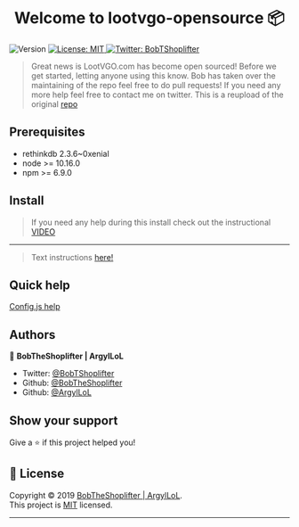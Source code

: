 <h1 align="center">Welcome to lootvgo-opensource 📦</h1>
<p>
  <img alt="Version" src="https://img.shields.io/badge/version-1.0.1-blue.svg?cacheSeconds=2592000" />
  <a href="https://github.com/ArgylLoL/lootvgo-opensource/blob/master/LICENSE">
    <img alt="License: MIT" src="https://img.shields.io/badge/License-MIT-yellow.svg" target="_blank" />
  </a>
  <a href="https://twitter.com/BobTShoplifter">
    <img alt="Twitter: BobTShoplifter" src="https://img.shields.io/twitter/follow/BobTShoplifter.svg?style=social" target="_blank" />
  </a>
</p>


> Great news is LootVGO.com has become open sourced! Before we get started, letting anyone using this know. Bob has taken over the maintaining of the repo feel free to do pull requests! If you need any more help feel free to contact me on twitter. This is a reupload of the original [repo](https://github.com/ArgylLoL/lootvgo-opensource/)

## Prerequisites

* rethinkdb 2.3.6~0xenial
* node >= 10.16.0
* npm >= 6.9.0

## Install

> If you need any help during this install check out the instructional [VIDEO](https://youtube.com)
***
> Text instructions [here!](https://github.com/BobTheShoplifter/lootvgo-opensource/blob/master/instructions.md)

## Quick help

[Config.js help](https://github.com/BobTheShoplifter/lootvgo-opensource/blob/master/backend/confighelp.md)


## Authors

👤 **BobTheShoplifter | ArgylLoL**

* Twitter: [@BobTShoplifter](https://twitter.com/BobTShoplifter)
* Github: [@BobTheShoplifter](https://github.com/BobTheShoplifter)
* Github: [@ArgylLoL](https://github.com/ArgylLoL)

## Show your support

Give a ⭐️ if this project helped you!

## 📝 License

Copyright © 2019 [BobTheShoplifter | ArgylLoL](https://github.com/BobTheShoplifter).<br />
This project is [MIT](https://github.com/ArgylLoL/lootvgo-opensource/blob/master/LICENSE) licensed.

***
